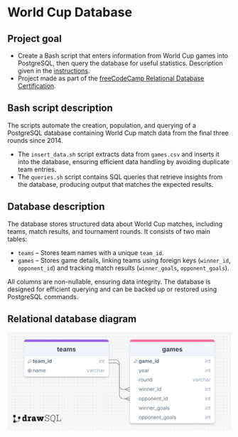 #  World Cup Database

## Project goal

* Create a Bash script that enters information from World Cup games into PostgreSQL, then query the database for useful statistics. Description given in the [instructions](https://github.com/freeCodeCamp/learn-world-cup-database/blob/main/TUTORIAL.md).
* Project made as part of the [freeCodeCamp Relational Database Certification](https://www.freecodecamp.org/learn/relational-database).

## Bash script description

The scripts automate the creation, population, and querying of a PostgreSQL database containing World Cup match data from the final three rounds since 2014. 

* The `insert_data.sh` script extracts data from `games.csv` and inserts it into the database, ensuring efficient data handling by avoiding duplicate team entries.
* The `queries.sh` script contains SQL queries that retrieve insights from the database, producing output that matches the expected results.

## Database description

The database stores structured data about World Cup matches, including teams, match results, and tournament rounds. It consists of two main tables:
* `teams` – Stores team names with a unique `team_id`.
* `games` – Stores game details, linking teams using foreign keys (`winner_id`, `opponent_id`) and tracking match results (`winner_goals`, `opponent_goals`).

All columns are non-nullable, ensuring data integrity. The database is designed for efficient querying and can be backed up or restored using PostgreSQL commands. 

## Relational database diagram
![database](https://github.com/AdelaHlobilova/WorldcupDatabase/blob/main/drawSQL-world-cup-db.png)
